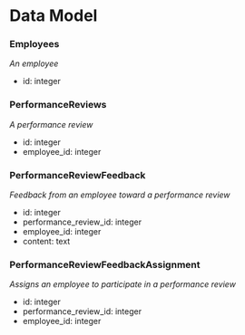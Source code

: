 # Data Model

### Employees
*An employee*
- id: integer

### PerformanceReviews
*A performance review*
- id: integer
- employee_id: integer

### PerformanceReviewFeedback
*Feedback from an employee toward a performance review* 
- id: integer
- performance_review_id: integer
- employee_id: integer
- content: text

### PerformanceReviewFeedbackAssignment
*Assigns an employee to participate in a performance review* 
- id: integer
- performance_review_id: integer
- employee_id: integer